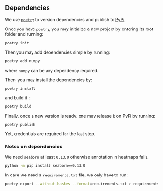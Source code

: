 

## Dependencies 
We use [`poetry`](https://python-poetry.org) to version dependencies and publish to [PyPi](https://pypi.org).

Once you have `poetry`, you may initialize a new project by entering its root folder and running:
```bash
poetry init
```
Then you may add dependencies simple by running:
```bash
poetry add numpy
```
where `numpy` can be any dependency required. 

Then, you may install the dependencies by:
```bash
poetry install
```
and build it :

```bash
poetry build
```

Finally, once a new version is ready, one may release it on PyPi by running:
```bash
poetry publish
```
Yet, credentials are required for the last step.


### Notes on dependencies

We need `seaborn` at least `0.13.0` otherwise annotation in heatmaps fails.

```bash
python -m pip install seaborn==0.13.0
```

In case we need a `requirements.txt` file, we only have to run:
```bash
poetry export --without-hashes --format=requirements.txt > requirements.txt
```


